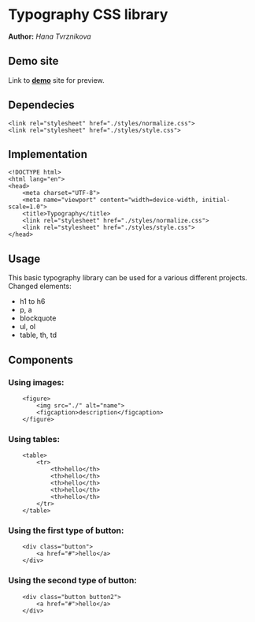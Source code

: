 # Typography CSS library
**Author:** *Hana Tvrznikova*
## Demo site
Link to **[demo](http://www.github.io)** site for preview.
## Dependecies
    <link rel="stylesheet" href="./styles/normalize.css">
    <link rel="stylesheet" href="./styles/style.css">
## Implementation
    <!DOCTYPE html>
    <html lang="en">
    <head>
        <meta charset="UTF-8">
        <meta name="viewport" content="width=device-width, initial-scale=1.0">
        <title>Typography</title>
        <link rel="stylesheet" href="./styles/normalize.css">
        <link rel="stylesheet" href="./styles/style.css">
    </head>

## Usage
This basic typography library can be used for a various different projects. 
Changed elements: 
  - h1 to h6
  - p, a
  - blockquote 
  - ul, ol
  - table, th, td
  
## Components
### Using images: 
        <figure>
            <img src="./" alt="name">
            <figcaption>description</figcaption>
        </figure>
        
### Using tables: 
        <table>
            <tr>
                <th>hello</th>
                <th>hello</th>
                <th>hello</th>
                <th>hello</th>
                <th>hello</th>
            </tr>
        </table>

### Using the first type of button: 
        <div class="button">
            <a href="#">hello</a>
        </div>

### Using the second type of button: 
        <div class="button button2">
            <a href="#">hello</a>
        </div>
